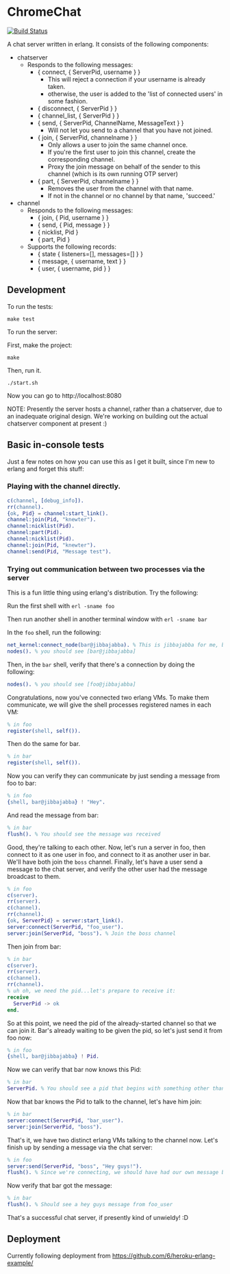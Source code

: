 # ChromeChat
[![Build Status](https://travis-ci.org/bosshack/chromechat.png?branch=master)](https://travis-ci.org/bosshack/chromechat)

A chat server written in erlang.  It consists of the following components:

- chatserver
    - Responds to the following messages:
        - { connect, { ServerPid, username } }
            - This will reject a connection if your username is already taken.
            - otherwise, the user is added to the 'list of connected users' in some fashion.
        - { disconnect, { ServerPid } }
        - { channel_list, { ServerPid } }
        - { send, { ServerPid, ChannelName, MessageText } }
            - Will not let you send to a channel that you have not joined.
        - { join, { ServerPid, channelname } }
            - Only allows a user to join the same channel once.
            - If you're the first user to join this channel, create the corresponding channel.
            - Proxy the join message on behalf of the sender to this channel (which is its own running OTP server)
         - { part, { ServerPid, channelname } }
            - Removes the user from the channel with that name.
            - If not in the channel or no channel by that name, 'succeed.'
- channel
    - Responds to the following messages:
        - { join, { Pid, username } }
        - { send, { Pid, message } }
        - { nicklist, Pid }
        - { part, Pid }
    - Supports the following records:
        - { state { listeners=[], messages=[] } }
        - { message, { username, text } }
        - { user, { username, pid } }

## Development

To run the tests:

```
make test
```

To run the server:

First, make the project:

```
make
```

Then, run it.

```
./start.sh
```

Now you can go to http://localhost:8080

NOTE: Presently the server hosts a channel, rather than a chatserver, due to an
inadequate original design.  We're working on building out the actual chatserver
component at present :)

## Basic in-console tests

Just a few notes on how you can use this as I get it built, since I'm new to erlang and forget this stuff:

### Playing with the channel directly.

```erlang
c(channel, [debug_info]).
rr(channel).
{ok, Pid} = channel:start_link().
channel:join(Pid, "knewter").
channel:nicklist(Pid).
channel:part(Pid).
channel:nicklist(Pid).
channel:join(Pid, "knewter").
channel:send(Pid, "Message test").
```

### Trying out communication between two processes via the server

This is a fun little thing using erlang's distribution.  Try the following:

Run the first shell with `erl -sname foo`

Then run another shell in another terminal window with `erl -sname bar`

In the `foo` shell, run the following:

```erlang
net_kernel:connect_node(bar@jibbajabba). % This is jibbajabba for me, because it's my machine name
nodes(). % you should see [bar@jibbajabba]
```

Then, in the `bar` shell, verify that there's a connection by doing the following:

```erlang
nodes(). % you should see [foo@jibbajabba]
```

Congratulations, now you've connected two erlang VMs.  To make them communicate, we will give the shell processes registered names in each VM:

```erlang
% in foo
register(shell, self()).
```

Then do the same for bar.

```erlang
% in bar
register(shell, self()).
```

Now you can verify they can communicate by just sending a message from foo to bar:

```erlang
% in foo
{shell, bar@jibbajabba} ! "Hey".
```

And read the message from bar:

```erlang
% in bar
flush(). % You should see the message was received
```

Good, they're talking to each other.  Now, let's run a server in foo, then connect to it as one user in foo, and connect to it as another user in bar. We'll have both join the `boss` channel. Finally, let's have a user send a message to the chat server, and verify the other user had the message broadcast to them.

```erlang
% in foo
c(server).
rr(server).
c(channel).
rr(channel).
{ok, ServerPid} = server:start_link().
server:connect(ServerPid, "foo_user").
server:join(ServerPid, "boss"). % Join the boss channel
```

Then join from bar:

```erlang
% in bar
c(server).
rr(server).
c(channel).
rr(channel).
% uh oh, we need the pid...let's prepare to receive it:
receive
  ServerPid -> ok
end.
```

So at this point, we need the pid of the already-started channel so that we can join it.  Bar's already waiting to be given the pid, so let's just send it from foo now:

```erlang
% in foo
{shell, bar@jibbajabba} ! Pid.
```

Now we can verify that bar now knows this Pid:

```erlang
% in bar
ServerPid. % You should see a pid that begins with something other than 0 be printed out
```

Now that bar knows the Pid to talk to the channel, let's have him join:

```erlang
% in bar
server:connect(ServerPid, "bar_user").
server:join(ServerPid, "boss").
```

That's it, we have two distinct erlang VMs talking to the channel now.  Let's finish up by sending a message via the chat server:

```erlang
% in foo
server:send(ServerPid, "boss", "Hey guys!").
flush(). % Since we're connecting, we should have had our own message broadcast back to us.
```

Now verify that bar got the message:

```erlang
% in bar
flush(). % Should see a hey guys message from foo_user
```

That's a successful chat server, if presently kind of unwieldy! :D

## Deployment

Currently following deployment from https://github.com/6/heroku-erlang-example/

